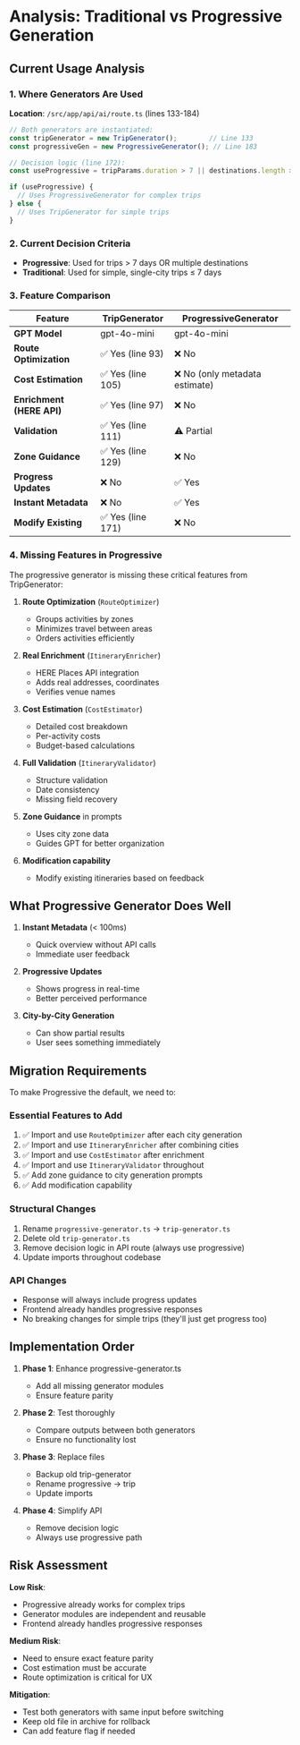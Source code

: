 # Analysis: Traditional vs Progressive Generation

## Current Usage Analysis

### 1. Where Generators Are Used
**Location**: `/src/app/api/ai/route.ts` (lines 133-184)

```typescript
// Both generators are instantiated:
const tripGenerator = new TripGenerator();        // Line 133
const progressiveGen = new ProgressiveGenerator(); // Line 183

// Decision logic (line 172):
const useProgressive = tripParams.duration > 7 || destinations.length > 1;

if (useProgressive) {
  // Uses ProgressiveGenerator for complex trips
} else {
  // Uses TripGenerator for simple trips
}
```

### 2. Current Decision Criteria
- **Progressive**: Used for trips > 7 days OR multiple destinations
- **Traditional**: Used for simple, single-city trips ≤ 7 days

### 3. Feature Comparison

| Feature | TripGenerator | ProgressiveGenerator |
|---------|--------------|---------------------|
| **GPT Model** | gpt-4o-mini | gpt-4o-mini |
| **Route Optimization** | ✅ Yes (line 93) | ❌ No |
| **Cost Estimation** | ✅ Yes (line 105) | ❌ No (only metadata estimate) |
| **Enrichment (HERE API)** | ✅ Yes (line 97) | ❌ No |
| **Validation** | ✅ Yes (line 111) | ⚠️ Partial |
| **Zone Guidance** | ✅ Yes (line 129) | ❌ No |
| **Progress Updates** | ❌ No | ✅ Yes |
| **Instant Metadata** | ❌ No | ✅ Yes |
| **Modify Existing** | ✅ Yes (line 171) | ❌ No |

### 4. Missing Features in Progressive

The progressive generator is missing these critical features from TripGenerator:

1. **Route Optimization** (`RouteOptimizer`)
   - Groups activities by zones
   - Minimizes travel between areas
   - Orders activities efficiently

2. **Real Enrichment** (`ItineraryEnricher`)
   - HERE Places API integration
   - Adds real addresses, coordinates
   - Verifies venue names

3. **Cost Estimation** (`CostEstimator`)
   - Detailed cost breakdown
   - Per-activity costs
   - Budget-based calculations

4. **Full Validation** (`ItineraryValidator`)
   - Structure validation
   - Date consistency
   - Missing field recovery

5. **Zone Guidance** in prompts
   - Uses city zone data
   - Guides GPT for better organization

6. **Modification capability**
   - Modify existing itineraries based on feedback

## What Progressive Generator Does Well

1. **Instant Metadata** (< 100ms)
   - Quick overview without API calls
   - Immediate user feedback

2. **Progressive Updates**
   - Shows progress in real-time
   - Better perceived performance

3. **City-by-City Generation**
   - Can show partial results
   - User sees something immediately

## Migration Requirements

To make Progressive the default, we need to:

### Essential Features to Add
1. ✅ Import and use `RouteOptimizer` after each city generation
2. ✅ Import and use `ItineraryEnricher` after combining cities
3. ✅ Import and use `CostEstimator` after enrichment
4. ✅ Import and use `ItineraryValidator` throughout
5. ✅ Add zone guidance to city generation prompts
6. ✅ Add modification capability

### Structural Changes
1. Rename `progressive-generator.ts` → `trip-generator.ts`
2. Delete old `trip-generator.ts`
3. Remove decision logic in API route (always use progressive)
4. Update imports throughout codebase

### API Changes
- Response will always include progress updates
- Frontend already handles progressive responses
- No breaking changes for simple trips (they'll just get progress too)

## Implementation Order

1. **Phase 1**: Enhance progressive-generator.ts
   - Add all missing generator modules
   - Ensure feature parity

2. **Phase 2**: Test thoroughly
   - Compare outputs between both generators
   - Ensure no functionality lost

3. **Phase 3**: Replace files
   - Backup old trip-generator
   - Rename progressive → trip
   - Update imports

4. **Phase 4**: Simplify API
   - Remove decision logic
   - Always use progressive path

## Risk Assessment

**Low Risk**:
- Progressive already works for complex trips
- Generator modules are independent and reusable
- Frontend already handles progressive responses

**Medium Risk**:
- Need to ensure exact feature parity
- Cost estimation must be accurate
- Route optimization is critical for UX

**Mitigation**:
- Test both generators with same input before switching
- Keep old file in archive for rollback
- Can add feature flag if needed